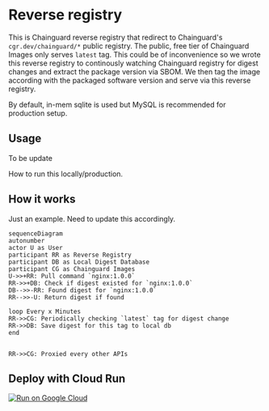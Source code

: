 # Reverse registry

This is Chainguard reverse registry that redirect to Chainguard's `cgr.dev/chainguard/*` public registry. The public, free tier of Chainguard Images only serves `latest` tag. This could be of inconvenience so we wrote this reverse registry to continously watching Chainguard registry for digest changes and extract the package version via SBOM. We then tag the image according with the packaged software version and serve via this reverse registry.

By default, in-mem sqlite is used but MySQL is recommended for production setup.
## Usage

To be update

How to run this locally/production.
## How it works

Just an example. Need to update this accordingly.

```mermaid
sequenceDiagram
autonumber
actor U as User
participant RR as Reverse Registry
participant DB as Local Digest Database
participant CG as Chainguard Images
U->>+RR: Pull command `nginx:1.0.0`
RR->>+DB: Check if digest existed for `nginx:1.0.0`
DB-->>-RR: Found digest for `nginx:1.0.0`
RR-->>-U: Return digest if found

loop Every x Minutes
RR->>CG: Periodically checking `latest` tag for digest change
RR->>DB: Save digest for this tag to local db
end


RR->>CG: Proxied every other APIs

```

## Deploy with Cloud Run

[![Run on Google Cloud](https://deploy.cloud.run/button.svg)](https://deploy.cloud.run)
